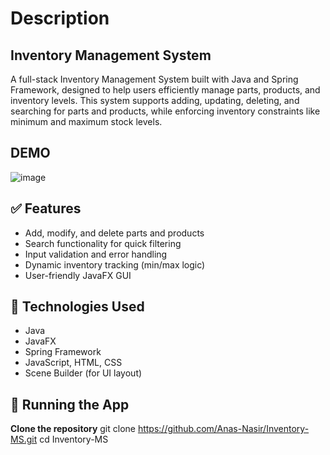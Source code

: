 # Description

## Inventory Management System
A full-stack Inventory Management System built with Java and Spring Framework, designed to help users efficiently manage parts, products, and inventory levels. This system supports adding, updating, deleting, and searching for parts and products, while enforcing inventory constraints like minimum and maximum stock levels.

## DEMO 

![image](https://github.com/user-attachments/assets/a77fbbdd-739c-464b-a831-7fc95ccd0b07)

## ✅ Features

* Add, modify, and delete parts and products
* Search functionality for quick filtering
* Input validation and error handling
* Dynamic inventory tracking (min/max logic)
* User-friendly JavaFX GUI

## 🔧 Technologies Used

* Java
* JavaFX
* Spring Framework
* JavaScript, HTML, CSS
* Scene Builder (for UI layout)

## 🚀 Running the App

 **Clone the repository**
   git clone https://github.com/Anas-Nasir/Inventory-MS.git
   cd Inventory-MS
